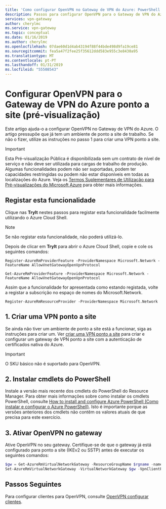 ```yaml
---
title: 'Como configurar OpenVPN no Gateway de VPN do Azure: PowerShell| Microsoft Docs'
description: Passos para configurar OpenVPN para o Gateway de VPN do Azure
services: vpn-gateway
author: cherylmc
ms.service: vpn-gateway
ms.topic: conceptual
ms.date: 01/16/2019
ms.author: cherylmc
ms.openlocfilehash: 07dae60d1d4ab43194f88f44bde498d9fa19ce81
ms.sourcegitcommit: fea5a47f2fee25f35612ddd583e955c3e8430a95
ms.translationtype: MT
ms.contentlocale: pt-PT
ms.lasthandoff: 01/31/2019
ms.locfileid: "55508543"
---
```

# <a name="configure-openvpn-for-azure-point-to-site-vpn-gateway-preview"></a>Configurar OpenVPN para o Gateway de VPN do Azure ponto a site (pré-visualização)

Este artigo ajuda-o a configurar OpenVPN no Gateway de VPN do Azure. O artigo pressupõe que já tem um ambiente de ponto a site de trabalho. Se não o fizer, utilize as instruções no passo 1 para criar uma VPN ponto a site.

> [!IMPORTANT]
> Esta Pré-visualização Pública é disponibilizada sem um contrato de nível de serviço e não deve ser utilizada para cargas de trabalho de produção. Algumas funcionalidades podem não ser suportadas, podem ter capacidades restringidas ou podem não estar disponíveis em todas as localizações do Azure. Veja os [Termos Suplementares de Utilização para Pré-visualizações do Microsoft Azure](https://azure.microsoft.com/support/legal/preview-supplemental-terms/) para obter mais informações.

## <a name="register"></a>Registar esta funcionalidade

Clique nas **TryIt** nestes passos para registar esta funcionalidade facilmente utilizando o Azure Cloud Shell.

>[!NOTE]
>Se não registar esta funcionalidade, não poderá utilizá-lo.
>

Depois de clicar em **TryIt** para abrir o Azure Cloud Shell, copie e cole os seguintes comandos:

```azurepowershell-interactive
Register-AzureRmProviderFeature -ProviderNamespace Microsoft.Network -FeatureName AllowVnetGatewayOpenVpnProtocol
```
 
```azurepowershell-interactive
Get-AzureRmProviderFeature -ProviderNamespace Microsoft.Network -FeatureName AllowVnetGatewayOpenVpnProtocol
```

Assim que a funcionalidade for apresentada como estando registada, volte a registar a subscrição no espaço de nomes do Microsoft.Network.

```azurepowershell-interactive
Register-AzureRmResourceProvider -ProviderNamespace Microsoft.Network
```

## <a name="vnet"></a>1. Criar uma VPN ponto a site

Se ainda não tiver um ambiente de ponto a site está a funcionar, siga as instruções para criar um. Ver [criar uma VPN ponto a site](vpn-gateway-howto-point-to-site-resource-manager-portal.md) para criar e configurar um gateway de VPN ponto a site com a autenticação de certificados nativa do Azure. 

> [!IMPORTANT]
> O SKU básico não é suportado para OpenVPN.

## <a name="cmdlets"></a>2. Instalar cmdlets do PowerShell

Instale a versão mais recente dos cmdlets do PowerShell do Resource Manager. Para obter mais informações sobre como instalar os cmdlets PowerShell, consulte [How to install and configure Azure PowerShell (Como instalar e configurar o Azure PowerShell)](/powershell/azure/overview). Isto é importante porque as versões anteriores dos cmdlets não contêm os valores atuais de que precisa para este exercício.

## <a name="enable"></a>3. Ativar OpenVPN no gateway

Ative OpenVPN no seu gateway. Certifique-se de que o gateway já está configurado para ponto a site (IKEv2 ou SSTP) antes de executar os seguintes comandos:

```powershell
$gw = Get-AzureRmVirtualNetworkGateway -ResourceGroupName $rgname -name $name
Set-AzureRmVirtualNetworkGateway -VirtualNetworkGateway $gw -VpnClientProtocol OpenVPN
```

## <a name="next-steps"></a>Passos Seguintes

Para configurar clientes para OpenVPN, consulte [OpenVPN configurar clientes](vpn-gateway-howto-openvpn-clients.md).
